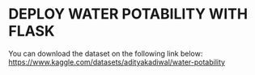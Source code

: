# DEPLOY WATER POTABILITY WITH FLASK
You can download the dataset on the following link below:
https://www.kaggle.com/datasets/adityakadiwal/water-potability

